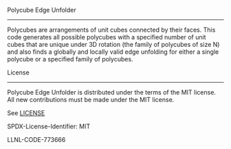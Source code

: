 Polycube Edge Unfolder
________________________

Polycubes are arrangements of unit cubes connected by their faces.
This code generates all possible polycubes with a specified number of unit cubes that are unique under 3D rotation (the family of polycubes of size N) and also finds a globally and locally valid edge unfolding for either a single polycube or a specified family of polycubes.

License
__________

Polycube Edge Unfolder is distributed under the terms of the MIT license. All new contributions must be made under the MIT license.

See [LICENSE](https://github.com/LLNL/polycube/blob/master/LICENSE)

SPDX-License-Identifier: MIT

LLNL-CODE-773666
